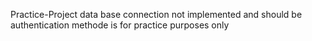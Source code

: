 Practice-Project
data base connection not implemented and should be
authentication methode is for practice purposes only